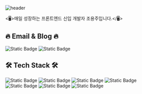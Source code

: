 ![header](https://capsule-render.vercel.app/api?type=waving&color=gradient&height=270&text=Welcome&desc=Yongju's%20%20GitHub%20Profile&fontAlignY=40&descSize=20&descAlignY=55&descAlign=55&animation=fadeIn)

<🖥️>매일 성장하는 프론트엔드 신입 개발자 조용주입니다.</🖥️>

## 🔥 Email & Blog 🔥 
![Static Badge](https://img.shields.io/badge/cyj9407%40naver.com-%23EA4335?style=for-the-badge&logo=gmail&color=white)
<img alt="Static Badge" src="https://img.shields.io/badge/blog-%2309B3AF?style=for-the-badge&logo=storyblok&logoColor=white&link=https%3A%2F%2Fcho9407.tistory.com%2F">


## 🛠︎ Tech Stack 🛠︎ 
![Static Badge](https://img.shields.io/badge/html5-%23E34F26?style=for-the-badge&logo=html5&logoColor=white)
![Static Badge](https://img.shields.io/badge/css-%231572B6?style=for-the-badge&logo=css3&logoColor=white)
![Static Badge](https://img.shields.io/badge/javascript-%23F7DF1E?style=for-the-badge&logo=javascript&logoColor=white)
![Static Badge](https://img.shields.io/badge/react-%2361DAFB?style=for-the-badge&logo=react&logoColor=white)
![Static Badge](https://img.shields.io/badge/typescript-%233178C6?style=for-the-badge&logo=typescript&logoColor=white)
![Static Badge](https://img.shields.io/badge/sass-%23CC6699?style=for-the-badge&logo=sass&logoColor=white)
![Static Badge](https://img.shields.io/badge/axios-%235A29E4?style=for-the-badge&logo=axios&logoColor=white)


